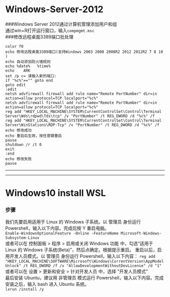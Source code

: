 # Windows-Server-2012

###Windows Server 2012通过计算机管理添加用户和组  
通过win+R打开运行窗口，输入```compmgmt.msc```  
###修改远程桌面3389端口批处理
```@echo off
color f0
echo 修改远程桌面3389端口(支持Windows 2003 2008 2008R2 2012 2012R2 7 8 10 )
echo 自动添加防火墙规则
echo %date%   %time%
echo    ARK 
set /p c= 请输入新的端口:
if "%c%"=="" goto end
goto edit
:edit
netsh advfirewall firewall add rule name="Remote PortNumber" dir=in action=allow protocol=TCP localport="%c%"
netsh advfirewall firewall add rule name="Remote PortNumber" dir=in action=allow protocol=TCP localport="%c%"
reg add "HKEY_LOCAL_MACHINE\SYSTEM\CurrentControlSet\Control\Terminal Server\Wds\rdpwd\Tds\tcp" /v "PortNumber" /t REG_DWORD /d "%c%" /f
reg add "HKEY_LOCAL_MACHINE\SYSTEM\CurrentControlSet\Control\Terminal Server\WinStations\RDP-Tcp" /v "PortNumber" /t REG_DWORD /d "%c%" /f
echo 修改成功
echo 重启后生效，按任意键重启
pause
shutdown /r /t 0
exit
:end
echo 修改失败
pause
```

--------------------------------------------------------------------------------------
-----------------------------------------------------------------------------------------------------------------

# Windows10 install WSL
### 步骤  
我们先要启用适用于 Linux 的 Windows 子系统。以 管理员 身份运行 Powershell，输入以下内容。完成后按 Y 重启电脑。  
`Enable-WindowsOptionalFeature -Online -FeatureName Microsoft-Windows-Subsystem-Linux`  
或者可以在 控制面板 > 程序 > 启用或关闭 Windows 功能 中，勾选“适用于 Linux 的 Windows 子系统(Beta)”，然后点确定。根据提示重启。
重启以后，启用开发人员模式。以 管理员 身份运行 Powershell，输入以下内容：
`reg add "HKEY_LOCAL_MACHINE\SOFTWARE\Microsoft\Windows\CurrentVersion\AppModelUnlock" /t REG_DWORD /f /v "AllowDevelopmentWithoutDevLicense" /d "1"`  
或者可以在 设置 > 更新和安全 > 针对开发人员 中，选择 “开发人员模式”  
最后安装 Ubuntu，建议用 非管理员 模式运行 Powershell，输入以下内容。完成安装之后，输入 bash 进入 Ubuntu 系统。  
`lxrun /install /y`  
